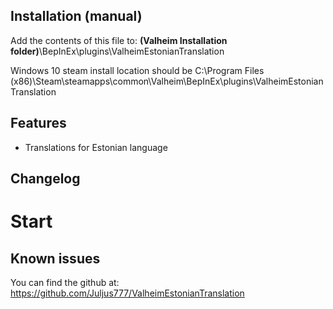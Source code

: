 ## Installation (manual)

Add the contents of this file to: **(Valheim Installation folder)**\BepInEx\plugins\ValheimEstonianTranslation

Windows 10 steam install location should be
C:\Program Files (x86)\Steam\steamapps\common\Valheim\BepInEx\plugins\ValheimEstonianTranslation

## Features

- Translations for Estonian language

## Changelog
 # Start

## Known issues
You can find the github at: https://github.com/Juljus777/ValheimEstonianTranslation
